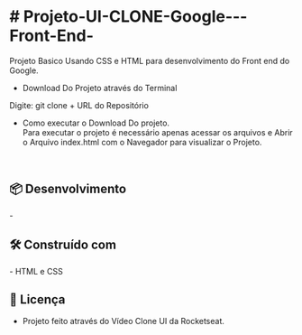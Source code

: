 <h1> # Projeto-UI-CLONE-Google---Front-End-</h1>

Projeto Basico Usando CSS e HTML para desenvolvimento do Front end do Google.

- Download Do Projeto através do Terminal

Digite: git clone + URL do Repositório

- Como executar o Download Do projeto.<br>
Para executar o projeto é necessário apenas acessar os arquivos e  Abrir o Arquivo index.html com o Navegador para visualizar o Projeto.
<BR>

<h2> 📦 Desenvolvimento </H2>
- 

<h2> 🛠️ Construído com </H2>
- HTML e CSS

<H2> 📄 Licença </H2>

- Projeto feito através do Vídeo Clone UI da Rocketseat.
